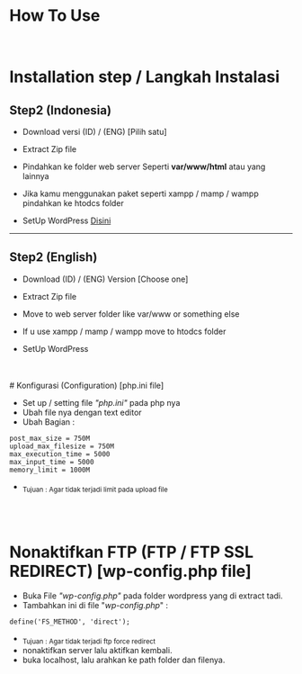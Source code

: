 # How To Use

<br>

# Installation step / Langkah Instalasi
## Step2 (Indonesia)


- Download versi (ID) / (ENG) [Pilih satu]

- Extract Zip file

- Pindahkan ke folder web server Seperti <b>var/www/html</b> atau yang lainnya

- Jika kamu menggunakan paket seperti xampp / mamp / wampp pindahkan ke htodcs folder

- SetUp WordPress <a href='https://www.hostinger.co.id/tutorial/cara-install-wordpress-di-xampp/'>Disini</a>

<hr>

## Step2 (English)
- Download (ID) / (ENG) Version [Choose one]

- Extract Zip file

- Move to web server folder like var/www or something else

- If u use xampp / mamp / wampp move to htodcs folder

- SetUp WordPress <a href='https://themeisle.com/blog/install-xampp-and-wordpress-locally/'></a>
<br>
<br>
# Konfigurasi (Configuration) [php.ini file]

- Set up / setting file <i>"php.ini"</i> pada php nya 
- Ubah file nya dengan text editor
- Ubah Bagian : 
```
post_max_size = 750M 
upload_max_filesize = 750M 
max_execution_time = 5000
max_input_time = 5000  
memory_limit = 1000M
```
- <sub>Tujuan : Agar tidak terjadi limit pada upload file</sub>
<br>
<br>

# Nonaktifkan FTP (FTP / FTP SSL REDIRECT) [wp-config.php file]
- Buka File <i>"wp-config.php"</i> pada folder wordpress yang di extract tadi.
- Tambahkan ini di file "<i>wp-config.php</i>" : 
```
define('FS_METHOD', 'direct');
```
- <sub>Tujuan : Agar tidak terjadi ftp force redirect</sub>
- nonaktifkan server lalu aktifkan kembali.
- buka localhost, lalu arahkan ke path folder dan filenya.